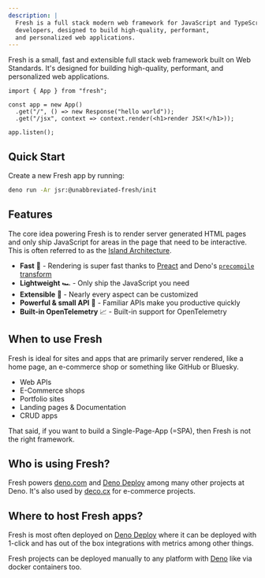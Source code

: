 ```yaml
---
description: |
  Fresh is a full stack modern web framework for JavaScript and TypeScript
  developers, designed to build high-quality, performant,
  and personalized web applications.
---
```


Fresh is a small, fast and extensible full stack web framework built on Web
Standards. It's designed for building high-quality, performant, and personalized
web applications.

```tsx
import { App } from "fresh";

const app = new App()
  .get("/", () => new Response("hello world"));
  .get("/jsx", context => context.render(<h1>render JSX!</h1>));

app.listen();
```

## Quick Start

Create a new Fresh app by running:

```sh Terminal
deno run -Ar jsr:@unabbreviated-fresh/init
```

## Features

The core idea powering Fresh is to render server generated HTML pages and only
ship JavaScript for areas in the page that need to be interactive. This is often
referred to as the
[Island Architecture](https://jasonformat.com/islands-architecture).

- **Fast** 🚀 - Rendering is super fast thanks to [Preact][preact] and Deno's
  [`precompile` transform](https://docs.deno.com/runtime/reference/jsx/#jsx-precompile-transform)
- **Lightweight** 🏎️ - Only ship the JavaScript you need
- **Extensible** 🧩 - Nearly every aspect can be customized
- **Powerful & small API** 🤗 - Familiar APIs make you productive quickly
- **Built-in OpenTelemetry** 📈 - Built-in support for OpenTelemetry

## When to use Fresh

Fresh is ideal for sites and apps that are primarily server rendered, like a
home page, an e-commerce shop or something like GitHub or Bluesky.

- Web APIs
- E-Commerce shops
- Portfolio sites
- Landing pages & Documentation
- CRUD apps

That said, if you want to build a Single-Page-App (=SPA), then Fresh is not the
right framework.

## Who is using Fresh?

Fresh powers [deno.com](https://deno.com) and [Deno Deploy][deno-deploy] among
many other projects at Deno. It's also used by [deco.cx](https://deco.cx/) for
e-commerce projects.

## Where to host Fresh apps?

Fresh is most often deployed on [Deno Deploy][deno-deploy] where it can be
deployed with 1-click and has out of the box integrations with metrics among
other things.

Fresh projects can be deployed manually to any platform with [Deno][deno] like
via docker containers too.

[preact]: https://preactjs.com
[deno]: https://deno.com
[deno-deploy]: https://deno.com/deploy
